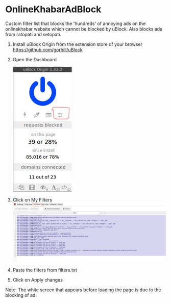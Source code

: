 # OnlineKhabarAdBlock
Custom filter list that blocks the 'hundreds' of annoying ads on the onlinekhabar website which cannot be blocked by uBlock. Also blocks ads from ratopati and setopati.

1. Install uBlock Origin from the extension store of your browser https://github.com/gorhill/uBlock
    
2. Open the Dashboard

    ![Dashboard](https://github.com/clarkcasctiv/OnlineKhabarAdBlock/blob/master/dashboard.jpg)
    
3. Click on My Filters
    ![My Filters](https://github.com/clarkcasctiv/OnlineKhabarAdBlock/blob/master/myfilters.jpg)
    
4. Paste the filters from filters.txt

5. Click on Apply changes


Note: The white screen that appears before loading the page is due to the blocking of ad.
